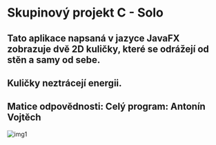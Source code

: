 # Skupinový projekt C - Solo
## Tato aplikace napsaná v jazyce JavaFX zobrazuje dvě 2D kuličky, které se odrážejí od stěn a samy od sebe.
## Kuličky neztrácejí energii.
## Matice odpovědnosti: Celý program: Antonín Vojtěch
![img1](https://ctrlv.cz/shots/2020/04/29/mJCm.png)
